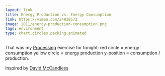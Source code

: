 ```yaml
---
layout: link
title: Energy Production vs. Energy Consumption
link: https://vimeo.com/24818572
image: 2011/energy-production-consumption.png
tags: environment
type: chart,circles,packing,animated
---
```


That was my [Processing](https://www.processing.org) exercise for tonight: red circle = energy consumption yellow circle = energy production y-position = consumption / production.

Inspired by [David McCandless](https://www.informationisbeautiful.net/2009/kyoto-whos-on-target/)
